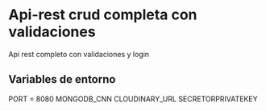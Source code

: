 # Api-rest crud completa con validaciones
Api rest completo con validaciones y login

## Variables de entorno
PORT = 8080
MONGODB_CNN 
CLOUDINARY_URL
SECRETORPRIVATEKEY